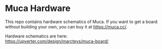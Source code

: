 # Muca Hardware
This repo contains hardware schematics of Muca. If you want to get a board without building your own, you can buy it at https://muca.cc/.

Hardware schematics are here:  https://upverter.com/design/marcteys/muca-board/ 
